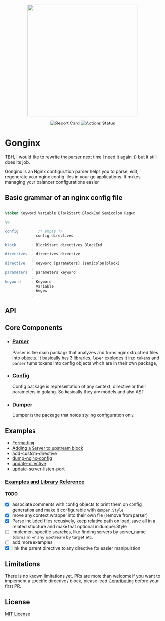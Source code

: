 <p align="center"><img src="./gopher.png" width="360"></p>
<p align="center">
<a href="https://goreportcard.com/badge/github.com/tufanbarisyildirim/gonginx"><img src="https://goreportcard.com/badge/github.com/tufanbarisyildirim/gonginx" alt="Report Card" /></a>
<a href="https://github.com/tufanbarisyildirim/gonging/actions"><img src="https://github.com/tufanbarisyildirim/gonginx/workflows/Go/badge.svg" alt="Actions Status" /></a>
</p>

# Gonginx
TBH, I would like to rewrite the parser next time I need it again :)) but it still does its job. 

Gonginx is an Nginx configuration parser helps you to parse, edit, regenerate your nginx config files in your go applications. It makes managing your balancer configurations easier. 

## Basic grammar of an nginx config file
```yacc

%token Keyword Variable BlockStart BlockEnd Semicolon Regex

%%

config      :  /* empty */ 
            | config directives
            ;
block       : BlockStart directives BlockEnd
            ;
directives  : directives directive
            ;
directive   : Keyword [parameters] (semicolon|block)
            ;
parameters  : parameters keyword
            ;
keyword     : Keyword 
            | Variable 
            | Regex
            ;
```

## API 

## Core Components
- ### [Parser](/parser/parser.go) 
  Parser is the main package that analyzes and turns nginx structred files into objects. It basically has 3 libraries, `lexer` explodes it into `token`s and `parser` turns tokens into config objects which are in their own package, 
- ### [Config](/config/config.go)
  Config package is representation of any context, directive or their parameters in golang. So basically they are models and also AST
- ### [Dumper](/dumper/dumper.go)
  Dumper is the package that holds styling configuration only. 

## Examples
- [Formatting](/examples/formatting/main.go)
- [Adding a Server to upstream block](/examples/adding-server/main.go)
- [add-custom-directive](/examples/add-custom-directive/main.go)
- [dump-nginx-config](/examples/dump-nginx-config/main.go)
- [update-directive](/examples/update-directive/main.go)
- [update-server-listen-port](/examples/update-server-listen-port/main.go)

### [Examples and Library Reference](/GUIDE.md)
#### TODO
- [x]  associate comments with config objects to print them on config generation and make it configurable with `dumper.Style`
- [x]  move any context wrapper into their own file (remove from parser)
- [x]  Parse included files recusively, keep relative path on load, save all in a related structure and make that optional in dumper.Style
- [ ]  Implement specific searches, like finding servers by server_name (domain) or any upstream by target etc.
- [ ]  add more examples
- [x]  link the parent directive to any directive for easier manipulation

## Limitations
There is no known limitations yet. PRs are more than welcome if you want to implement a specific directive / block, please read [Contributing](CONTRIBUTING.md) before your first PR.

## License
[MIT License](LICENSE)
